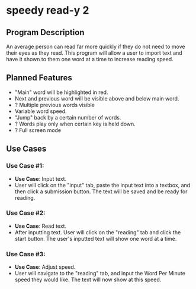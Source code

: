 # speedy read-y 2

## Program Description
An average person can read far more quickly if they do not need to move their eyes as they read. This program will allow a user to import text and have it shown to them one word at a time to increase reading speed.

## Planned Features
* "Main" word will be highlighted in red.
* Next and previous word will be visible above and below main word.
* ? Multiple previous words visible
* Variable word speed.
* "Jump" back by a certain number of words.
* ? Words play only when certain key is held down.
* ? Full screen mode

## Use Cases
### Use Case #1:
* **Use Case**: Input text.
* User will click on the "input" tab, paste the input text into a textbox, and then click a submission button. The text will be saved and be ready for reading.

### Use Case #2:
* **Use Case**: Read text.
* After inputting text. User will click on the "reading" tab and click the start button. The user's inputted text will show one word at a time.

### Use Case #3:
* **Use Case**: Adjust speed.
* User will navigate to the "reading" tab, and input the Word Per Minute speed they would like. The text will now show at this speed.